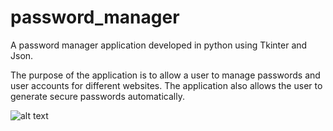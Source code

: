 # password_manager
A password manager application developed in python using Tkinter and Json.

The purpose of the application is to allow a user to manage passwords and user accounts for different websites. The application also allows the user to generate secure passwords automatically.

![alt text](https://github.com/[username]/[reponame]/blob/[branch]/image.jpg?raw=true)
